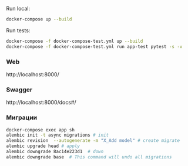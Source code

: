 Run local:    
   ```bash
   docker-compose up --build
   ``` 

Run tests:
   ```bash
   docker-compose -f docker-compose-test.yml up --build 
   docker-compose -f docker-compose-test.yml run app-test pytest -s -v
   ```

### Web
http://localhost:8000/

### Swagger
http://localhost:8000/docs#/

### Миграции
   ```bash
   docker-compose exec app sh   
   alembic init -t async migrations # init
   alembic revision  --autogenerate -m "X_Add model" # create migrate
   alembic upgrade head # apply
   alembic downgrade 8ac14e223d1  # down
   alembic downgrade base  # This command will undo all migrations
   ```
